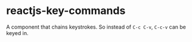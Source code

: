 # reactjs-key-commands
A component that chains keystrokes. So instead of `C-c C-v`, `C-c-v` can be keyed in.
